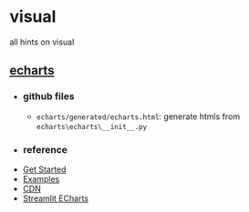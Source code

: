 # visual
all hints on visual


## [echarts](https://echarts.apache.org/)
- ### github files
  - `echarts/generated/echarts.html`: generate htmls from `echarts\echarts\__init__.py`
- ### reference
- [Get Started](https://echarts.apache.org/handbook/en/get-started/)
- [Examples](https://echarts.apache.org/examples/en/index.html)
- [CDN](https://www.jsdelivr.com/package/npm/echarts)
- [Streamlit ECharts](https://echarts.streamlit.app/)
